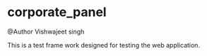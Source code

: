 # corporate_panel
@Author Vishwajeet singh

This is a test frame work designed for testing the web application.
